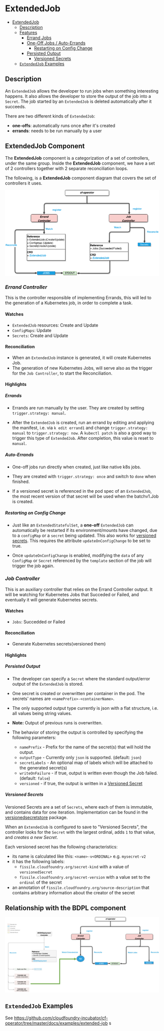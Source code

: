 # ExtendedJob

- [ExtendedJob](#extendedjob)
  - [Description](#description)
  - [Features](#features)
    - [Errand Jobs](#errand-jobs)
    - [One-Off Jobs / Auto-Errands](#one-off-jobs--auto-errands)
      - [Restarting on Config Change](#restarting-on-config-change)
    - [Persisted Output](#persisted-output)
      - [Versioned Secrets](#versioned-secrets)
  - [`ExtendedJob` Examples](#extendedjob-examples)

## Description

An `ExtendedJob` allows the developer to run jobs when something interesting happens. It also allows the developer to store the output of the job into a `Secret`.
The job started by an `ExtendedJob` is deleted automatically after it succeeds.

There are two different kinds of `ExtendedJob`:

- **one-offs**: automatically runs once after it's created
- **errands**: needs to be run manually by a user

## ExtendedJob Component

The **ExtendedJob** component is a categorization of a set of controllers, under the same group. Inside the **ExtendedJob** component, we have a set of 2 controllers together with 2 separate reconciliation loops.

The following, is a **ExtendedJob** component diagram that covers the set of controllers it uses.

![flow-extendeds-job](quarks_ejobcomponent_flow.png)


### **_Errand Controller_**


This is the controller responsible of implementing Errands, this will led to the generation of a Kubernetes job, in order to complete a task.

#### Watches
- `ExtendedJob` resources: Create and Update
- `ConfigMaps`: Update
- `Secrets`: Create and Update

#### Reconciliation
- When an `ExtendedJob` instance is generated, it will create Kubernetes Job.
- The generation of new Kubernetes Jobs, will serve also as the trigger for the `Job Controller`, to start the Reconciliation.

#### Highlights

##### Errands

- Errands are run manually by the user. They are created by setting `trigger.strategy: manual`.

- After the `ExtendedJob` is created, run an errand by editing and applying the
manifest, i.e. via `k edit errand1` and change `trigger.strategy: manual` to `trigger.strategy: now`. A `kubectl patch` is also a good way to trigger this type of `ExtendedJob`. After completion, this value is reset to `manual`.

##### Auto-Errands

- One-off jobs run directly when created, just like native k8s jobs.

- They are created with `trigger.strategy: once` and switch to `done` when
finished.

- If a versioned secret is referenced in the pod spec of an `ExtendedJob`, the most recent
version of that secret will be used when the batchv1.Job is created.

##### Restarting on Config Change

- Just like an `ExtendedStatefulSet`, a **one-off** `ExtendedJob` can
automatically be restarted if its environment/mounts have changed, due to a
`configMap` or a `secret` being updated. This also works for [versioned secrets](#versioned-secrets). This requires the attribute `updateOnConfigChange` to be set to true.

- Once `updateOnConfigChange` is enabled, modifying the `data` of any `ConfigMap` or `Secret` referenced by the `template` section of the job will trigger the job again.




### **_Job Controller_**


This is an auxiliary controller that relies on the Errand Controller output. It will be watching for Kubernetes Jobs that Succeded or Failed, and eventually it will generate Kubernetes secrets.

#### Watches
- `Jobs`: Succedded or Failed

#### Reconciliation
- Generate Kubernetes secrets(versioned them)

#### Highlights

##### Persisted Output

- The developer can specify a `Secret` where the standard output/error output of
the `ExtendedJob` is stored.

- One secret is created or overwritten per container in the pod. The secrets'
names are `<namePrefix>-<containerName>`.

- The only supported output type currently is json with a flat structure, i.e.
all values being string values.

- **Note:** Output of previous runs is overwritten.

- The behavior of storing the output is controlled by specifying the following parameters:
  - `namePrefix` - Prefix for the name of the secret(s) that will hold the output.
  - `outputType` - Currently only `json` is supported. (default: `json`)
  - `secretLabels` - An optional map of labels which will be attached to the generated secret(s)
  - `writeOnFailure` - if true, output is written even though the Job failed. (default: `false`)
  - `versioned` - if true, the output is written in a [Versioned Secret](#versioned-secrets)

##### Versioned Secrets

Versioned Secrets are a set of `Secrets`, where each of them is immutable, and contains data for one iteration. Implementation can be found in the [versionedsecretstore](https://github.com/cloudfoundry-incubator/cf-operator/blob/master/pkg/kube/util/versionedsecretstore) package.

When an `ExtendedJob` is configured to save to "Versioned Secrets", the controller looks for the `Secret` with the largest ordinal, adds `1` to that value, and _creates a new Secret_.

Each versioned secret has the following characteristics:

- its name is calculated like this: `<name>-v<ORDINAL>` e.g. `mysecret-v2`
- it has the following labels:
  - `fissile.cloudfoundry.org/secret-kind` with a value of `versionedSecret`
  - `fissile.cloudfoundry.org/secret-version` with a value set to the `ordinal` of the secret
- an annotation of `fissile.cloudfoundry.org/source-description` that contains arbitrary information about the creator of the secret

## Relationship with the BDPL component

![bdpl-ejob-relationship](quarks_bdpl_and_ejob_flow.png)
## `ExtendedJob` Examples

See https://github.com/cloudfoundry-incubator/cf-operator/tree/master/docs/examples/extended-job
s